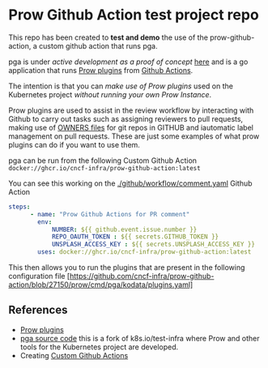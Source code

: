 # Prow Github Action test project repo

This repo has been created to **test and demo** the use of the prow-github-action, a custom github action that runs pga.

pga is under *active development as a proof of concept* [here](https://github.com/cncf-infra/prow-github-action/tree/27150) and is a go application that runs [Prow plugins](https://prow.k8s.io/plugins "links to Prow plugins catalog page") from [Github Actions](https://github.com/features/actions).

The intention is that you can *make use of Prow plugins* used on the Kubernetes project *without running your own Prow Instance*.

Prow plugins are used to assist in the review workflow by interacting with Github to carry out tasks such as assigning reviewers to pull requests, making use of [OWNERS files](https://www.kubernetes.dev/docs/guide/owners/) for git repos in GITHUB and iautomatic label management on pull requests. These are just some examples of what prow plugins can do if you want to use them.

pga  can be run from the following Custom Github Action
`docker://ghcr.io/cncf-infra/prow-github-action:latest`

You can see this working on the [./github/workflow/comment.yaml](./github/workflow/comment.yaml) Github Action


```yaml
steps:
      - name: "Prow Github Actions for PR comment"
        env:
            NUMBER: ${{ github.event.issue.number }}
            REPO_OAUTH_TOKEN : ${{ secrets.GITHUB_TOKEN }}
            UNSPLASH_ACCESS_KEY : ${{ secrets.UNSPLASH_ACCESS_KEY }}
        uses: docker://ghcr.io/cncf-infra/prow-github-action:latest
```

This then allows you to run the plugins that are present in the following configuration file 
[https://github.com/cncf-infra/prow-github-action/blob/27150/prow/cmd/pga/kodata/plugins.yaml]

## References

 - [Prow plugins](https://prow.k8s.io/plugins "links to Prow plugins catalog page")
 - [pga source code](https://github.com/cncf-infra/prow-github-action/tree/27150 "links to where pga is being developed") this is a fork of k8s.io/test-infra where Prow and other tools for the Kubernetes project are developed.
 - Creating [Custom Github Actions](https://docs.github.com/en/actions/creating-actions/about-custom-actions)
